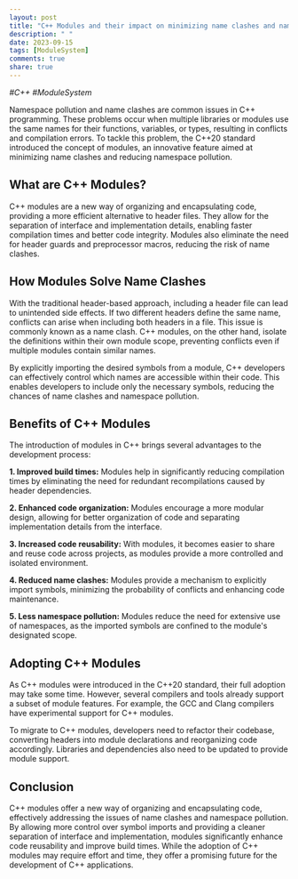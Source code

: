 ```yaml
---
layout: post
title: "C++ Modules and their impact on minimizing name clashes and namespace pollution"
description: " "
date: 2023-09-15
tags: [ModuleSystem]
comments: true
share: true
---
```

*#C++ #ModuleSystem*

Namespace pollution and name clashes are common issues in C++ programming. These problems occur when multiple libraries or modules use the same names for their functions, variables, or types, resulting in conflicts and compilation errors. To tackle this problem, the C++20 standard introduced the concept of modules, an innovative feature aimed at minimizing name clashes and reducing namespace pollution.

## What are C++ Modules?
C++ modules are a new way of organizing and encapsulating code, providing a more efficient alternative to header files. They allow for the separation of interface and implementation details, enabling faster compilation times and better code integrity. Modules also eliminate the need for header guards and preprocessor macros, reducing the risk of name clashes.

## How Modules Solve Name Clashes
With the traditional header-based approach, including a header file can lead to unintended side effects. If two different headers define the same name, conflicts can arise when including both headers in a file. This issue is commonly known as a name clash. C++ modules, on the other hand, isolate the definitions within their own module scope, preventing conflicts even if multiple modules contain similar names.

By explicitly importing the desired symbols from a module, C++ developers can effectively control which names are accessible within their code. This enables developers to include only the necessary symbols, reducing the chances of name clashes and namespace pollution.

## Benefits of C++ Modules
The introduction of modules in C++ brings several advantages to the development process:

**1. Improved build times:** Modules help in significantly reducing compilation times by eliminating the need for redundant recompilations caused by header dependencies.

**2. Enhanced code organization:** Modules encourage a more modular design, allowing for better organization of code and separating implementation details from the interface.

**3. Increased code reusability:** With modules, it becomes easier to share and reuse code across projects, as modules provide a more controlled and isolated environment.

**4. Reduced name clashes:** Modules provide a mechanism to explicitly import symbols, minimizing the probability of conflicts and enhancing code maintenance.

**5. Less namespace pollution:** Modules reduce the need for extensive use of namespaces, as the imported symbols are confined to the module's designated scope.

## Adopting C++ Modules
As C++ modules were introduced in the C++20 standard, their full adoption may take some time. However, several compilers and tools already support a subset of module features. For example, the GCC and Clang compilers have experimental support for C++ modules.

To migrate to C++ modules, developers need to refactor their codebase, converting headers into module declarations and reorganizing code accordingly. Libraries and dependencies also need to be updated to provide module support.

## Conclusion
C++ modules offer a new way of organizing and encapsulating code, effectively addressing the issues of name clashes and namespace pollution. By allowing more control over symbol imports and providing a cleaner separation of interface and implementation, modules significantly enhance code reusability and improve build times. While the adoption of C++ modules may require effort and time, they offer a promising future for the development of C++ applications.